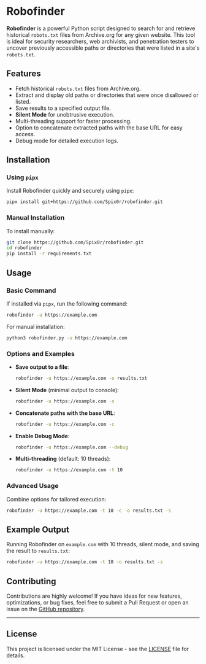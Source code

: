 # Robofinder

**Robofinder** is a powerful Python script designed to search for and retrieve historical `robots.txt` files from Archive.org for any given website. This tool is ideal for security researchers, web archivists, and penetration testers to uncover previously accessible paths or directories that were listed in a site's `robots.txt`.

## Features
- Fetch historical `robots.txt` files from Archive.org.
- Extract and display old paths or directories that were once disallowed or listed.
- Save results to a specified output file.
- **Silent Mode** for unobtrusive execution.
- Multi-threading support for faster processing.
- Option to concatenate extracted paths with the base URL for easy access.
- Debug mode for detailed execution logs.

## Installation

### Using `pipx`
Install Robofinder quickly and securely using `pipx`:
```bash
pipx install git+https://github.com/Spix0r/robofinder.git
```

### Manual Installation
To install manually:
```bash
git clone https://github.com/Spix0r/robofinder.git
cd robofinder
pip install -r requirements.txt
```

## Usage

### Basic Command
If installed via `pipx`, run the following command:
```bash
robofinder -u https://example.com
```

For manual installation:
```bash
python3 robofinder.py -u https://example.com
```

### Options and Examples

- **Save output to a file**:
  ```bash
  robofinder -u https://example.com -o results.txt
  ```

- **Silent Mode** (minimal output to console):
  ```bash
  robofinder -u https://example.com -s
  ```

- **Concatenate paths with the base URL**:
  ```bash
  robofinder -u https://example.com -c
  ```

- **Enable Debug Mode**:
  ```bash
  robofinder -u https://example.com --debug
  ```

- **Multi-threading** (default: 10 threads):
  ```bash
  robofinder -u https://example.com -t 10
  ```

### Advanced Usage
Combine options for tailored execution:
```bash
robofinder -u https://example.com -t 10 -c -o results.txt -s
```

## Example Output

Running Robofinder on `example.com` with 10 threads, silent mode, and saving the result to `results.txt`:
```bash
robofinder -u https://example.com -t 10 -o results.txt -s
```

## Contributing

Contributions are highly welcome! If you have ideas for new features, optimizations, or bug fixes, feel free to submit a Pull Request or open an issue on the [GitHub repository](https://github.com/Spix0r/robofinder).

---

## License

This project is licensed under the MIT License - see the [LICENSE](LICENSE) file for details.
